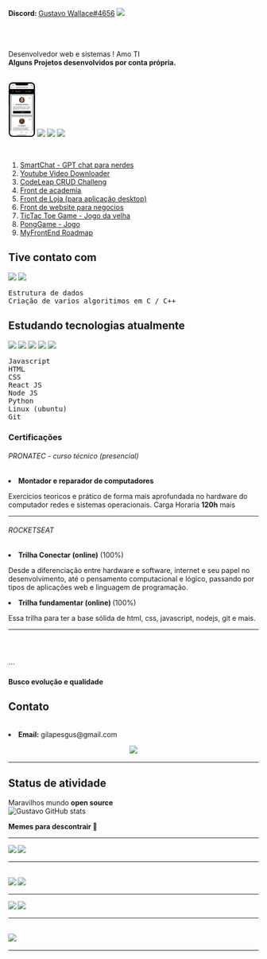 
<b>Discord: </b><a href="https://discord.com/users/1032848324497248336">Gustavo Wallace#4656</a> <img width="12" src="https://cdn-icons-png.flaticon.com/512/210/210545.png"><br><br>



<br>
<br>
Desenvolvedor web e sistemas !
Amo TI
<br>
<b>Alguns Projetos desenvolvidos por conta própria.</b><br><br>

<img height=110 src="https://raw.githubusercontent.com/gustavocodigo/gustavocodigo/main/mobile_1.png"> <a href="https://gustavocodigo.github.io/TicTacToeGame/" target="__blank"> <img height="110" src="https://user-images.githubusercontent.com/108258194/238660982-ebb14e6f-ad3b-4198-b468-4dfecd26d9b0.png"></a>  <a href="https://github.com/gustavocodigo/Youtube-downloader"> <img height="110" src="https://github.com/gustavocodigo/gustavocodigo/assets/108258194/4d9401cf-1d82-46e6-8fc9-4f04dc8d5ca2"></a>
<img src=https://github.com/gustavocodigo/gustavocodigo/assets/108258194/9f2c4eb0-439a-4def-b350-2cc5e25aa9c2 height=110>

<br>


  <ol>
    <li>
      <a href="https://smartchat-nu.vercel.app/">SmartChat - GPT chat para nerdes</a></li>
  <li><a href="https://github.com/gustavocodigo/Youtube-downloader">Youtube Video Downloader</a></li>
   <li>
     <a href="https://github.com/gustavocodigo/CodeLeap-test">CodeLeap CRUD Challeng </a></li>
     <li>
     <a href="https://github.com/gustavocodigo/Academia-x1">Front de academia</a></li>
    <li><a href="https://github.com/gustavocodigo/NexusRP-reward1">Front de Loja (para aplicação desktop)</a></li>
    <li><a href="https://github.com/gustavocodigo/ForquilhaProgramador">Front de website para negocios</a></li>
    <li><a href="https://github.com/gustavocodigo/TicTacToeGame/">TicTac Toe Game - Jogo da velha</a></li>
 <li><a href="https://github.com/gustavocodigo/Pong-Game-ui-Canvas-Javascript/">PongGame - Jogo</a></li>
    
  
  
    
 <li><a href="https://gustavocodigo.github.io/MyFrontEndRoadMap/">MyFrontEnd Roadmap</a></li>
</ol>


## Tive contato com
<img width="20" src="https://cdn.jsdelivr.net/gh/devicons/devicon/icons/c/c-original.svg" /> <img width="20" src="https://cdn.jsdelivr.net/gh/devicons/devicon/icons/cplusplus/cplusplus-plain.svg" />
          


<pre>
Estrutura de dados
Criação de varios algoritimos em C / C++
</pre>

## Estudando tecnologias atualmente
<img width="30" src="https://cdn.jsdelivr.net/gh/devicons/devicon/icons/javascript/javascript-original.svg" />  <img width="30" src="https://cdn.jsdelivr.net/gh/devicons/devicon/icons/html5/html5-original-wordmark.svg" /> <img width="30" src="https://cdn.jsdelivr.net/gh/devicons/devicon/icons/css3/css3-original-wordmark.svg" />  <img width="30" src="https://cdn.jsdelivr.net/gh/devicons/devicon/icons/git/git-original-wordmark.svg" /> <img width="30" src="https://cdn.jsdelivr.net/gh/devicons/devicon/icons/vscode/vscode-original.svg" />



<pre>
Javascript
HTML
CSS
React JS
Node JS
Python
Linux (ubuntu)
Git
</pre>




<h3>Certificações</h3>
<h6>PRONATEC - curso técnico (presencial)</h6>
   <li><b>Montador e reparador de computadores</b>
    
    
  <p>Exercicios teoricos e prático de forma mais aprofundada no hardware do computador redes e sistemas operacionais.
Carga Horaria <b>120h</b> mais</p>
  </li>
<hr>
  <h6>ROCKETSEAT</h6>
  <li><b>Trilha Conectar (online)</b> (100%)
    <p>Desde a diferenciação entre hardware e software, internet e seu papel no desenvolvimento, até o pensamento computacional e lógico, passando por tipos de aplicações web e linguagem de programação.</p>
   </li>
<!-- <img width=180 src="https://github.com/gustavocodigo/gustavocodigo/assets/108258194/88a68eb5-0958-43c6-a87a-96fd9ac96f14">
   -->
   <li><b>Trilha fundamentar (online) </b>(100%)

<p>
       Essa trilha para ter a base sólida de html, css, javascript, nodejs, git e mais.
       </p>
</li>
   
   <hr>
  <br>
  <br>
  <br>
 ```


<b>Busco evolução e qualidade</b>
 
## Contato
  
  
  <br>
  
  
 
  <li><b>Email:</b> gilapesgus@gmail.com</li> 
  


  
  
  <p align="center">

  <img src="https://raw.githubusercontent.com/rafaballerini/rafaballerini/output/github-contribution-grid-snake.svg">
<hr>



## Status de atividade
Maravilhos mundo <b>open source</b>
<br>
![Gustavo GitHub stats](https://github-readme-stats.vercel.app/api?username=gustavocodigo&show_icons=true&count_private=true)

</p>
  <caption><b>Memes para descontrair 🤣 </caption>
  <br>
  <hr>
  <img height=210  src="https://img1.daumcdn.net/thumb/R1280x0/?scode=mtistory2&fname=https%3A%2F%2Fblog.kakaocdn.net%2Fdn%2FtSsm0%2Fbtrp00uk88r%2FKrfeV5ikdTKEKWt0KO66A0%2Fimg.jpg">
  <img height=210 src="https://encrypted-tbn0.gstatic.com/images?q=tbn:ANd9GcSRJYDawJ6u23_VZmIpJj3S9oCSPfVzAK8L1w&usqp=CAU">
  <hr>
 
  
  <br>

  <img height=210 src="https://encrypted-tbn0.gstatic.com/images?q=tbn:ANd9GcTVZzbLd2htyXQdgi9SaJ9z7FQCeduktSvWRSUiEuyf07Nfa7LPV4PkYcSm&s=10">
  <img height=210 src="https://encrypted-tbn0.gstatic.com/images?q=tbn:ANd9GcSzSgYAgAxeWYzq3EBcRJZOAsHwtHUzyhCcJQ&usqp=CAU">
  <hr>
  <img height=210 src="https://encrypted-tbn0.gstatic.com/images?q=tbn:ANd9GcSCCJPia1kXg7FdX6OluYmVO_CcTKBeqHV6rw&usqp=CAU">
  <img height=210 src="https://encrypted-tbn0.gstatic.com/images?q=tbn:ANd9GcS0TP-lM-LVwupI47q6R1tANVrTrn_nlOROUw&usqp=CAU">
  <hr>

  <br>
 
  <img height=210 src="https://encrypted-tbn0.gstatic.com/images?q=tbn:ANd9GcQJUbQ6DEjIPzbu7GWjpGjfXSkR-FS2Zep7oA&usqp=CAU">
  
  <hr>
 

